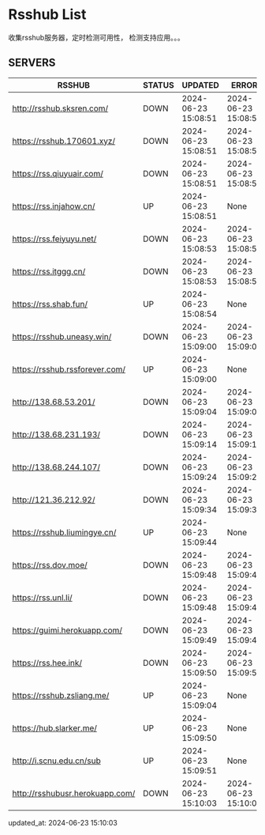# Rsshub List

收集rsshub服务器，定时检测可用性， 检测支持应用。。。


## SERVERS

|  RSSHUB   | STATUS  | UPDATED  | ERROR  | TWITTER |  
|  ----  | ----  | ----  | ----  | ---- |  
| http://rsshub.sksren.com/ | DOWN | 2024-06-23 15:08:51 | 2024-06-23 15:08:51 |  
| https://rsshub.170601.xyz/ | DOWN | 2024-06-23 15:08:51 | 2024-06-23 15:08:51 |  
| https://rss.qiuyuair.com/ | DOWN | 2024-06-23 15:08:51 | 2024-06-23 15:08:51 |  
| https://rss.injahow.cn/ | UP | 2024-06-23 15:08:51 | None ||  
| https://rss.feiyuyu.net/ | DOWN | 2024-06-23 15:08:53 | 2024-06-23 15:08:53 |  
| https://rss.itggg.cn/ | DOWN | 2024-06-23 15:08:53 | 2024-06-23 15:08:53 |  
| https://rss.shab.fun/ | UP | 2024-06-23 15:08:54 | None ||  
| https://rsshub.uneasy.win/ | DOWN | 2024-06-23 15:09:00 | 2024-06-23 15:09:00 |  
| https://rsshub.rssforever.com/ | UP | 2024-06-23 15:09:00 | None ||  
| http://138.68.53.201/ | DOWN | 2024-06-23 15:09:04 | 2024-06-23 15:09:04 |  
| http://138.68.231.193/ | DOWN | 2024-06-23 15:09:14 | 2024-06-23 15:09:14 |  
| http://138.68.244.107/ | DOWN | 2024-06-23 15:09:24 | 2024-06-23 15:09:24 |  
| http://121.36.212.92/ | DOWN | 2024-06-23 15:09:34 | 2024-06-23 15:09:34 |  
| https://rsshub.liumingye.cn/ | UP | 2024-06-23 15:09:44 | None ||  
| https://rss.dov.moe/ | DOWN | 2024-06-23 15:09:48 | 2024-06-23 15:09:48 |  
| https://rss.unl.li/ | DOWN | 2024-06-23 15:09:48 | 2024-06-23 15:09:48 |  
| https://guimi.herokuapp.com/ | DOWN | 2024-06-23 15:09:49 | 2024-06-23 15:09:49 |  
| https://rss.hee.ink/ | DOWN | 2024-06-23 15:09:50 | 2024-06-23 15:09:50 |  
| https://rsshub.zsliang.me/ | UP | 2024-06-23 15:09:04 | None |OK|  
| https://hub.slarker.me/ | UP | 2024-06-23 15:09:50 | None ||  
| http://i.scnu.edu.cn/sub | UP | 2024-06-23 15:09:51 | None ||  
| http://rsshubusr.herokuapp.com/ | DOWN | 2024-06-23 15:10:03 | 2024-06-23 15:10:03 |  
  

updated_at: 2024-06-23 15:10:03  
